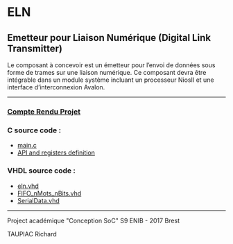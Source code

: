 # ELN
## Emetteur pour Liaison Numérique (Digital Link Transmitter) 

Le composant à concevoir est un émetteur pour l’envoi de données sous forme de trames sur une liaison
numérique. Ce composant devra être intégrable dans un module système incluant un processeur NiosII
et une interface d’interconnexion Avalon.

---

### [Compte Rendu Projet](project_report.pdf)

### C source code :
- [main.c](DE0_CV/software/src/main.c)
- [API and registers definition](DE0_CV/software/bsp/drivers)

### VHDL source code :
- [eln.vhd](DE0_CV/DE0_CV_QSYS/synthesis/submodules/eln.vhd)
- [FIFO_nMots_nBits.vhd](DE0_CV/DE0_CV_QSYS/synthesis/submodules/FIFO_nMots_mBits.vhd)
- [SerialData.vhd](DE0_CV/DE0_CV_QSYS/synthesis/submodules/SerialData.vhd)

---

Project académique "Conception SoC" S9 ENIB - 2017 Brest

TAUPIAC Richard
